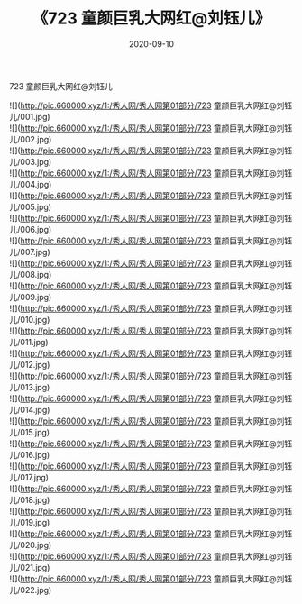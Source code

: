 ﻿---
layout: post
title:  《723 童颜巨乳大网红@刘钰儿》
date:   2020-09-10
img: http://pic.660000.xyz/1:/秀人网/秀人网第01部分/723 童颜巨乳大网红@刘钰儿/000.jpg
categories: [美女, 清纯, 唯美]
---

723 童颜巨乳大网红@刘钰儿

  ![](http://pic.660000.xyz/1:/秀人网/秀人网第01部分/723 童颜巨乳大网红@刘钰儿/001.jpg) <br> ![](http://pic.660000.xyz/1:/秀人网/秀人网第01部分/723 童颜巨乳大网红@刘钰儿/002.jpg) <br> ![](http://pic.660000.xyz/1:/秀人网/秀人网第01部分/723 童颜巨乳大网红@刘钰儿/003.jpg) <br> ![](http://pic.660000.xyz/1:/秀人网/秀人网第01部分/723 童颜巨乳大网红@刘钰儿/004.jpg) <br> ![](http://pic.660000.xyz/1:/秀人网/秀人网第01部分/723 童颜巨乳大网红@刘钰儿/005.jpg) <br> ![](http://pic.660000.xyz/1:/秀人网/秀人网第01部分/723 童颜巨乳大网红@刘钰儿/006.jpg) <br> ![](http://pic.660000.xyz/1:/秀人网/秀人网第01部分/723 童颜巨乳大网红@刘钰儿/007.jpg) <br> ![](http://pic.660000.xyz/1:/秀人网/秀人网第01部分/723 童颜巨乳大网红@刘钰儿/008.jpg) <br> ![](http://pic.660000.xyz/1:/秀人网/秀人网第01部分/723 童颜巨乳大网红@刘钰儿/009.jpg) <br> ![](http://pic.660000.xyz/1:/秀人网/秀人网第01部分/723 童颜巨乳大网红@刘钰儿/010.jpg) <br> ![](http://pic.660000.xyz/1:/秀人网/秀人网第01部分/723 童颜巨乳大网红@刘钰儿/011.jpg) <br> ![](http://pic.660000.xyz/1:/秀人网/秀人网第01部分/723 童颜巨乳大网红@刘钰儿/012.jpg) <br> ![](http://pic.660000.xyz/1:/秀人网/秀人网第01部分/723 童颜巨乳大网红@刘钰儿/013.jpg) <br> ![](http://pic.660000.xyz/1:/秀人网/秀人网第01部分/723 童颜巨乳大网红@刘钰儿/014.jpg) <br> ![](http://pic.660000.xyz/1:/秀人网/秀人网第01部分/723 童颜巨乳大网红@刘钰儿/015.jpg) <br> ![](http://pic.660000.xyz/1:/秀人网/秀人网第01部分/723 童颜巨乳大网红@刘钰儿/016.jpg) <br> ![](http://pic.660000.xyz/1:/秀人网/秀人网第01部分/723 童颜巨乳大网红@刘钰儿/017.jpg) <br> ![](http://pic.660000.xyz/1:/秀人网/秀人网第01部分/723 童颜巨乳大网红@刘钰儿/018.jpg) <br> ![](http://pic.660000.xyz/1:/秀人网/秀人网第01部分/723 童颜巨乳大网红@刘钰儿/019.jpg) <br> ![](http://pic.660000.xyz/1:/秀人网/秀人网第01部分/723 童颜巨乳大网红@刘钰儿/020.jpg) <br> ![](http://pic.660000.xyz/1:/秀人网/秀人网第01部分/723 童颜巨乳大网红@刘钰儿/021.jpg) <br> ![](http://pic.660000.xyz/1:/秀人网/秀人网第01部分/723 童颜巨乳大网红@刘钰儿/022.jpg) <br>